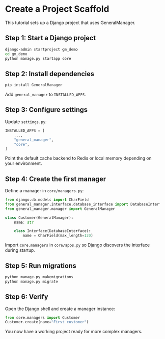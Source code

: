 # Create a Project Scaffold

This tutorial sets up a Django project that uses GeneralManager.

## Step 1: Start a Django project

```bash
django-admin startproject gm_demo
cd gm_demo
python manage.py startapp core
```

## Step 2: Install dependencies

```bash
pip install GeneralManager
```

Add `general_manager` to `INSTALLED_APPS`.

## Step 3: Configure settings

Update `settings.py`:

```python
INSTALLED_APPS = [
    ...,
    "general_manager",
    "core",
]

```

Point the default cache backend to Redis or local memory depending on your environment.

## Step 4: Create the first manager

Define a manager in `core/managers.py`:

```python
from django.db.models import CharField
from general_manager.interface.database_interface import DatabaseInterface
from general_manager.manager import GeneralManager

class Customer(GeneralManager):
    name: str

    class Interface(DatabaseInterface):
        name = CharField(max_length=120)
```

Import `core.managers` in `core/apps.py` so Django discovers the interface during startup.

## Step 5: Run migrations

```bash
python manage.py makemigrations
python manage.py migrate
```

## Step 6: Verify

Open the Django shell and create a manager instance:

```python
from core.managers import Customer
Customer.create(name="First customer")
```

You now have a working project ready for more complex managers.
